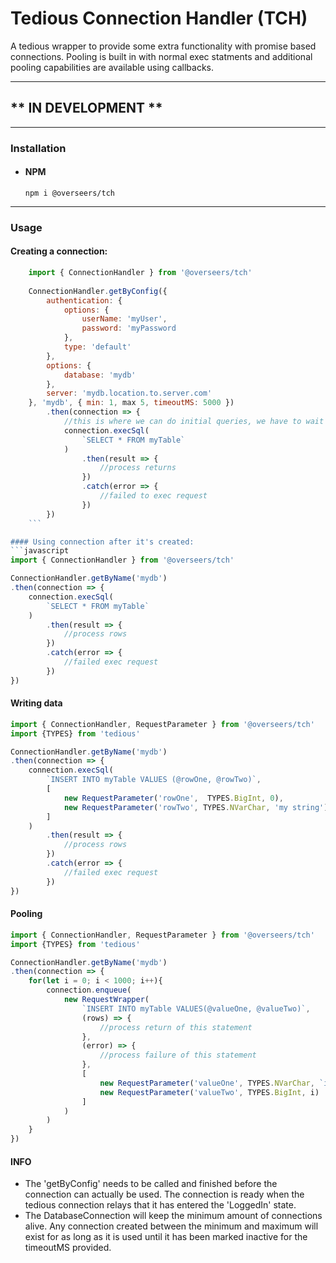 # Tedious Connection Handler (TCH)

A tedious wrapper to provide some extra functionality with promise based connections. Pooling is built in with normal exec statments and additional pooling capabilities are available using callbacks.

---
## ** IN DEVELOPMENT **
---

### Installation
- #### NPM
	```npm i @overseers/tch```
---
### Usage
#### Creating a connection:
```javascript
	import { ConnectionHandler } from '@overseers/tch'
	
	ConnectionHandler.getByConfig({
		authentication: {
			options: {
				userName: 'myUser',
				password: 'myPassword
			},
			type: 'default'
		},
		options: {
			database: 'mydb'
		},
		server: 'mydb.location.to.server.com'
	}, 'mydb', { min: 1, max 5, timeoutMS: 5000 })
		.then(connection => {
			//this is where we can do initial queries, we have to wait until this point for the connection to be initialized and ready
			connection.execSql(
				`SELECT * FROM myTable`
			)
				.then(result => {
					//process returns
				})
				.catch(error => {
					//failed to exec request
				})
		})
	```

#### Using connection after it's created:
```javascript
import { ConnectionHandler } from '@overseers/tch'

ConnectionHandler.getByName('mydb')
.then(connection => {
	connection.execSql(
		`SELECT * FROM myTable`
	)
		.then(result => {
			//process rows
		})
		.catch(error => {
			//failed exec request
		})
})
```

#### Writing data
```javascript
import { ConnectionHandler, RequestParameter } from '@overseers/tch'
import {TYPES} from 'tedious'

ConnectionHandler.getByName('mydb')
.then(connection => {
	connection.execSql(
		`INSERT INTO myTable VALUES (@rowOne, @rowTwo)`,
		[
			new RequestParameter('rowOne',  TYPES.BigInt, 0),
			new RequestParameter('rowTwo', TYPES.NVarChar, 'my string')
		]
	)
		.then(result => {
			//process rows
		})
		.catch(error => {
			//failed exec request
		})
})
```

#### Pooling
```javascript
import { ConnectionHandler, RequestParameter } from '@overseers/tch'
import {TYPES} from 'tedious'

ConnectionHandler.getByName('mydb')
.then(connection => {
	for(let i = 0; i < 1000; i++){
		connection.enqueue(
			new RequestWrapper(
				`INSERT INTO myTable VALUES(@valueOne, @valueTwo)`,
				(rows) => {
					//process return of this statement
				},
				(error) => {
					//process failure of this statement
				},
				[
					new RequestParameter('valueOne', TYPES.NVarChar, `insert#${i}`),
					new RequestParameter('valueTwo', TYPES.BigInt, i)
				]
			)
		)
	}
})
```

#### INFO
- The 'getByConfig' needs to be called and finished before the connection can actually be used. The connection is ready when the tedious connection relays that it has entered the 'LoggedIn' state.
- The DatabaseConnection will keep the minimum amount of connections alive. Any connection created between the minimum and maximum will exist for as long as it is used until it has been marked inactive for the timeoutMS provided.
